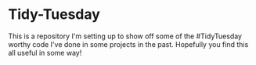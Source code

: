 # Tidy-Tuesday

This is a repository I'm setting up to show off some of the #TidyTuesday worthy code I've done in some projects in the past. Hopefully you find this all useful in some way!
